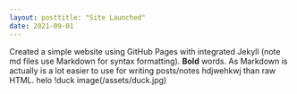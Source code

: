 ```yaml
---
layout: posttitle: "Site Launched"
date: 2021-09-01
---
```

Created a simple website using GitHub Pages with integrated Jekyll (note md files use Markdown for syntax formatting).  **Bold** words.  As Markdown is actually is a lot easier to use for writing posts/notes hdjwehkwj than raw HTML. helo
!duck image(/assets/duck.jpg)